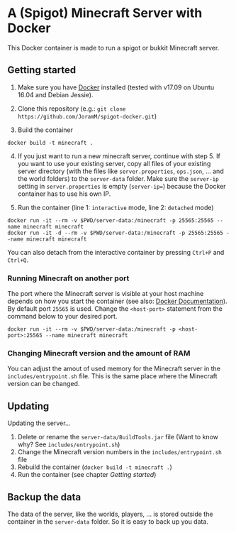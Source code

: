 # A (Spigot) Minecraft Server with Docker

This Docker container is made to run a spigot or bukkit Minecraft server.

## Getting started
1. Make sure you have [Docker](https://www.docker.com/community-edition#/download) installed (tested with v17.09 on Ubuntu 16.04 and Debian Jessie).

2. Clone this repository (e.g.: `git clone https://github.com/JoramM/spigot-docker.git`)

3. Build the container
```
docker build -t minecraft .
```
4. If you just want to run a new minecraft server, continue with step 5. If you want to use your existing server, copy all files of your existing server directory (with the files like `server.properties`, `ops.json`, ... and the world folders) to the `server-data` folder. Make sure the `server-ip` setting in `server.properties` is empty (`server-ip=`) because the Docker container has to use his own IP.

5. Run the container (line 1: `interactive` mode, line 2: `detached` mode)
```
docker run -it --rm -v $PWD/server-data:/minecraft -p 25565:25565 --name minecraft minecraft
docker run -it -d --rm -v $PWD/server-data:/minecraft -p 25565:25565 --name minecraft minecraft
```
You can also detach from the interactive container by pressing `Ctrl+P` and `Ctrl+Q`.

### Running Minecraft on another port
The port where the Minecraft server is visible at your host machine depends on how you start the container (see also: [Docker Documentation](https://docs.docker.com/engine/reference/commandline/run/#publish-or-expose-port--p-expose)). By default port `25565` is used. Change the `<host-port>` statement from the command below to your desired port.
```
docker run -it --rm -v $PWD/server-data:/minecraft -p <host-port>:25565 --name minecraft minecraft
```

### Changing Minecraft version and the amount of RAM
You can adjust the amout of used memory for the Minecraft server in the `includes/entrypoint.sh` file. This is the same place where the Minecraft version can be changed.

## Updating
Updating the server...
1. Delete or rename the `server-data/BuildTools.jar` file (Want to know why? See `includes/entrypoint.sh`)
2. Change the Minecraft version numbers in the `includes/entrypoint.sh` file
3. Rebuild the container (`docker build -t minecraft .`)
4. Run the container (see chapter *Getting started*)

## Backup the data
The data of the server, like the worlds, players, ... is stored outside the container in the `server-data` folder. So it is easy to back up you data.
